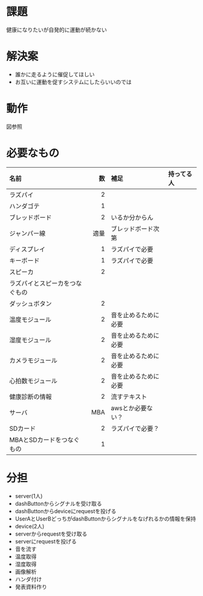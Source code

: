 # 課題
健康になりたいが自発的に運動が続かない

# 解決案
- 誰かに走るように催促してほしい
- お互いに運動を促すシステムにしたらいいのでは

# 動作
図参照

# 必要なもの
|名前|数|補足|持ってる人|
|:--|--:|:--|:--|
|ラズパイ|2|||
|ハンダゴテ|1||
|ブレッドボード|2|いるか分からん|
|ジャンパー線|適量|ブレッドボード次第|
|ディスプレイ|1|ラズパイで必要|
|キーボード|1|ラズパイで必要|
|スピーカ|2||
|ラズパイとスピーカをつなぐもの|||
|ダッシュボタン|2||
|温度モジュール|2|音を止めるために必要|
|湿度モジュール|2|音を止めるために必要|
|カメラモジュール|2|音を止めるために必要|
|心拍数モジュール|2|音を止めるために必要|
|健康診断の情報|2|流すテキスト|
|サーバ|MBA|awsとか必要ない？|
|SDカード|2|ラズパイで必要？|
|MBAとSDカードをつなぐもの|1|||

# 分担
- server(1人)
 - dashButtonからシグナルを受け取る
 - dashButtonからdeviceにrequestを投げる
 - UserAとUserBどっちがdashButtonからシグナルをなげれるかの情報を保持
- device(2人)
 - serverからrequestを受け取る
 - serverにrequestを投げる
 - 音を流す
 - 温度取得
 - 湿度取得
 - 画像解析
 - ハンダ付け
- 発表資料作り
